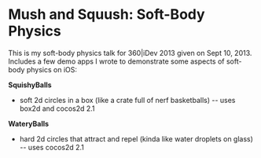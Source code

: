 Mush and Squush: Soft-Body Physics
==================================

This is my soft-body physics talk for 360|iDev 2013 given on Sept 10, 2013. Includes a few demo apps I wrote to demonstrate some aspects of soft-body physics on iOS:

__SquishyBalls__

* soft 2d circles in a box (like a crate full of nerf basketballs) -- uses box2d and cocos2d 2.1

__WateryBalls__

* hard 2d circles that attract and repel (kinda like water droplets on glass) -- uses cocos2d 2.1

